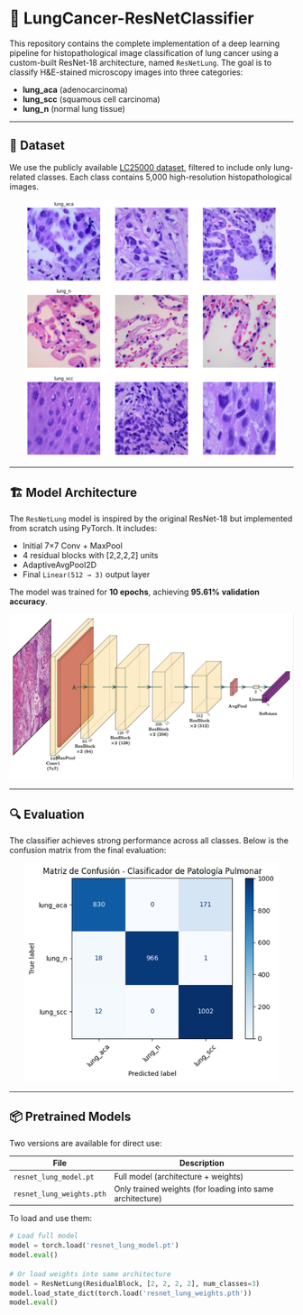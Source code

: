 # 🧠 LungCancer-ResNetClassifier

This repository contains the complete implementation of a deep learning pipeline for histopathological image classification of lung cancer using a custom-built ResNet-18 architecture, named `ResNetLung`. The goal is to classify H&E-stained microscopy images into three categories: 

- **lung_aca** (adenocarcinoma)  
- **lung_scc** (squamous cell carcinoma)  
- **lung_n** (normal lung tissue)

---

## 📁 Dataset

We use the publicly available [LC25000 dataset](https://www.kaggle.com/datasets/andrewmvd/lung-and-colon-cancer-histopathological-images), filtered to include only lung-related classes. Each class contains 5,000 high-resolution histopathological images.

<p align="center">
  <img src="figs/dataset_exploration.png" width="450"/>
</p>


---

## 🏗️ Model Architecture

The `ResNetLung` model is inspired by the original ResNet-18 but implemented from scratch using PyTorch. It includes:

- Initial 7×7 Conv + MaxPool  
- 4 residual blocks with [2,2,2,2] units  
- AdaptiveAvgPool2D  
- Final `Linear(512 → 3)` output layer  

The model was trained for **10 epochs**, achieving **95.61% validation accuracy**.

<p align="center">
  <img src="figs/resnetlung_architecture.png" width="600">
</p>

---

## 🔍 Evaluation

The classifier achieves strong performance across all classes. Below is the confusion matrix from the final evaluation:

<p align="center">
  <img src="figs/confusion_matrix.png" width="450">
</p>

---

## 📦 Pretrained Models

Two versions are available for direct use:

| File | Description |
|------|-------------|
| `resnet_lung_model.pt` | Full model (architecture + weights) |
| `resnet_lung_weights.pth` | Only trained weights (for loading into same architecture) |

To load and use them:
```python
# Load full model
model = torch.load('resnet_lung_model.pt')
model.eval()

# Or load weights into same architecture
model = ResNetLung(ResidualBlock, [2, 2, 2, 2], num_classes=3)
model.load_state_dict(torch.load('resnet_lung_weights.pth'))
model.eval()